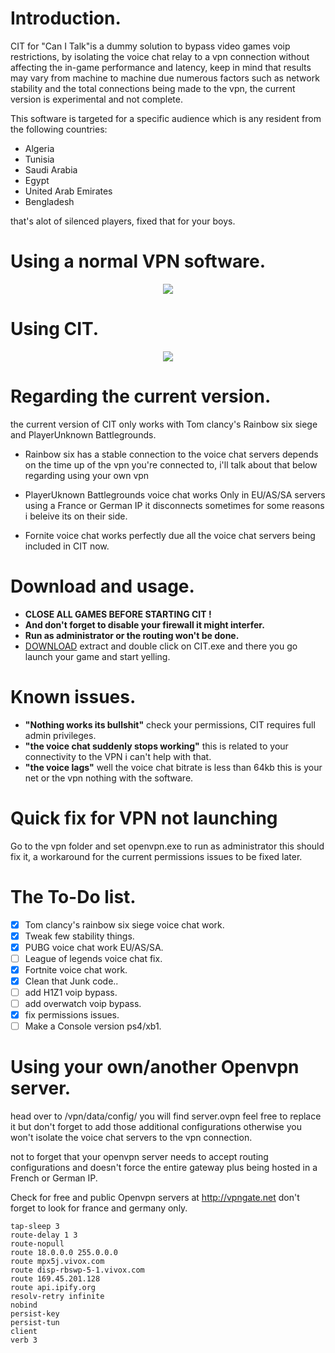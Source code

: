 # Introduction.
CIT for "Can I Talk"is a dummy solution to bypass video games voip restrictions, by isolating the voice chat relay to a vpn connection without affecting the in-game performance and latency, keep in mind that results may vary from machine to machine due numerous factors such as network stability and the total connections being made to the vpn, the current version is experimental and not complete.


This software is targeted for a specific audience which is any resident from the following countries:

- Algeria 
- Tunisia 
- Saudi Arabia 
- Egypt 
- United Arab Emirates 
- Bengladesh 

that's alot of silenced players, fixed that for your boys.

# Using a normal VPN software.
<p align="center"> 
<img src="https://i.imgur.com/XZRB7Je.png">
</p>

                                       

# Using CIT.
<p align="center"> 
<img src="https://i.imgur.com/VOs6LS4.png">
</p>
                                             


# Regarding the current version.
the current version of CIT only works with Tom clancy's Rainbow six siege and PlayerUnknown Battlegrounds.
- Rainbow six has a stable connection to the voice chat servers depends on the time up of the vpn you're connected to, i'll talk about that below regarding using your own vpn

- PlayerUknown Battlegrounds voice chat works Only in EU/AS/SA servers using a France or German IP  it disconnects sometimes for some reasons i beleive its on their side.

- Fornite voice chat works perfectly due all the voice chat servers being included in CIT now.


# Download and usage.
- **CLOSE ALL GAMES BEFORE STARTING CIT !**
- **And don't forget to disable your firewall it might interfer.**
- **Run as administrator or the routing won't be done.**
- [DOWNLOAD](https://github.com/Redrrx/CIT/releases/download/EXP-V3/binaries-exp-v3.zip) extract and double click on CIT.exe and there you go launch your game and start yelling.


# Known issues.
- **"Nothing works its bullshit"**
check your permissions, CIT requires full admin privileges.
- **"the voice chat suddenly stops working"**
this is related to your connectivity to the VPN i can't help with that.
- **"the voice lags"**
well the voice chat bitrate is less than 64kb this is your net or the vpn nothing with the software. 

# Quick fix for VPN not launching 
Go to the vpn folder and set openvpn.exe to run as administrator this should fix it, a workaround for the current permissions issues to be fixed later.

# The To-Do list.

- [x] Tom clancy's rainbow six siege voice chat work.
- [X] Tweak few stability things.
- [X] PUBG voice chat work EU/AS/SA.
- [ ] League of legends voice chat fix.
- [X] Fortnite voice chat work.
- [X] Clean that Junk code..
- [ ] add H1Z1 voip bypass.
- [ ] add overwatch voip bypass.
- [X] fix permissions issues.
- [ ] Make a Console version ps4/xb1.

# Using your own/another Openvpn server.
head over to /vpn/data/config/ you will find server.ovpn feel free to replace it but don't forget to add those additional configurations otherwise you won't isolate the voice chat servers to the vpn connection. 

not to forget that your openvpn server needs to accept routing configurations and doesn't force the entire gateway plus being hosted in a French or German IP.

Check for free and public Openvpn servers at http://vpngate.net don't forget to look for france and germany only.

```
tap-sleep 3
route-delay 1 3
route-nopull
route 18.0.0.0 255.0.0.0
route mpx5j.vivox.com
route disp-rbswp-5-1.vivox.com
route 169.45.201.128
route api.ipify.org
resolv-retry infinite
nobind
persist-key
persist-tun
client
verb 3
```
